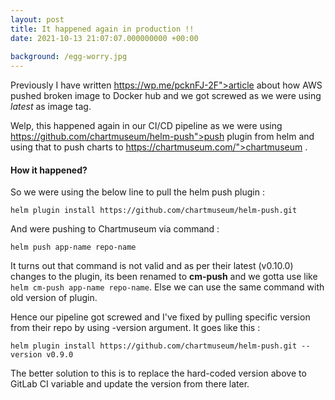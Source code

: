 ```yaml
---
layout: post
title: It happened again in production !!
date: 2021-10-13 21:07:07.000000000 +00:00
 
background: /egg-worry.jpg
---
```

  
  Previously I have written     https://wp.me/pcknFJ-2F">article  about how AWS pushed broken image to Docker hub and we got screwed as we were using *latest* as image tag.   
  
  
  Welp, this happened again in our CI/CD pipeline as we were using     https://github.com/chartmuseum/helm-push">push  plugin from helm and using that to push charts to     https://chartmuseum.com/">chartmuseum .   
  
  
<h4>How it happened?</h4>
   
  
  So we were using the below line to pull the helm push plugin :   
  
```
helm plugin install https://github.com/chartmuseum/helm-push.git
```
  
  And were pushing to Chartmuseum via command :    

```helm push app-name repo-name```
  
  It turns out that command is not valid and as per their latest (v0.10.0) changes to the plugin, its been renamed to **cm-push** and we gotta use like ```helm cm-push app-name repo-name```. Else we can use the same command with old version of plugin.    
  
  
  Hence our pipeline got screwed and I've fixed by pulling specific version from their repo by using -version argument. It goes like this :    
  
```helm plugin install https://github.com/chartmuseum/helm-push.git --version v0.9.0```

  
  The better solution to this is to replace the hard-coded version above to GitLab CI variable and update the version from there later.   
  
